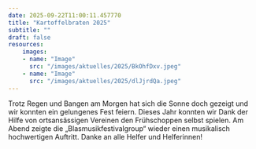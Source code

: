 ```yaml
---
date: 2025-09-22T11:00:11.457770
title: "Kartoffelbraten 2025"
subtitle: ""
draft: false
resources:
    images:
    - name: "Image"
      src: "/images/aktuelles/2025/BkOhfDxv.jpeg"
    - name: "Image"
      src: "/images/aktuelles/2025/dlJjrdQa.jpeg"
---
```


Trotz Regen und Bangen am Morgen hat sich die Sonne doch gezeigt und wir konnten ein gelungenes Fest feiern. Dieses Jahr konnten wir Dank der Hilfe von ortsansässigen Vereinen den Frühschoppen selbst spielen. Am Abend zeigte die „Blasmusikfestivalgroup“ wieder einen musikalisch hochwertigen Auftritt. 
Danke an alle Helfer und Helferinnen!
